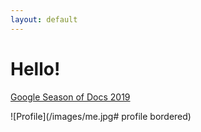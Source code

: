 ```yaml
---
layout: default
---
```


# Hello!

[Google Season of Docs 2019](https://knoll-alex.github.io/pages/GSoD2019.md)

![Profile](/images/me.jpg# profile bordered)
